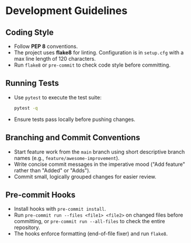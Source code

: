 # Development Guidelines

## Coding Style
- Follow **PEP 8** conventions.
- The project uses **flake8** for linting. Configuration is in `setup.cfg` with a
  max line length of 120 characters.
- Run `flake8` or `pre-commit` to check code style before committing.

## Running Tests
- Use `pytest` to execute the test suite:
  ```bash
  pytest -q
  ```
- Ensure tests pass locally before pushing changes.

## Branching and Commit Conventions
- Start feature work from the `main` branch using short descriptive branch
  names (e.g., `feature/awesome-improvement`).
- Write concise commit messages in the imperative mood ("Add feature" rather
  than "Added" or "Adds").
- Commit small, logically grouped changes for easier review.

## Pre-commit Hooks
- Install hooks with `pre-commit install`.
- Run `pre-commit run --files <file1> <file2>` on changed files before
  committing, or `pre-commit run --all-files` to check the entire repository.
- The hooks enforce formatting (end-of-file fixer) and run `flake8`.
